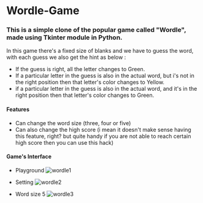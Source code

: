 # Wordle-Game

### This is a simple clone of the popular game called "Wordle", made using Tkinter module in Python.
In this game there's a fixed size of blanks and we have to guess the word, with each guess we also get the hint as below : 
* If the guess is right, all the letter changes to Green.
* If a particular letter in the guess is also in the actual word, but i's not in the right position then that letter's color changes to Yellow.
* if a particular letter in the guess is also in the actual word, and it's in the right position then that letter's color changes to Green.

#### Features
* Can change the word size (three, four or five)
* Can also change the high score (i mean it doesn't make sense having this feature, right? but quite handy if you are not able to reach certain high score then you can use this hack)

#### Game's Interface


* Playground ![wordle1](https://user-images.githubusercontent.com/84488726/200635141-cb52f325-f453-4e69-9121-af38f1368b8d.png)

* Setting ![wordle2](https://user-images.githubusercontent.com/84488726/200635246-8e7d7444-9e7b-4442-9e7f-c639062a67ce.png)

* Word size 5 ![wordle3](https://user-images.githubusercontent.com/84488726/200635466-4caad1b4-65ae-479b-88d3-498a34d41b54.png)

